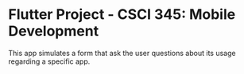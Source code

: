 # Flutter Project - CSCI 345: Mobile Development
 
 This app simulates a form that ask the user questions about its usage regarding a specific app.

